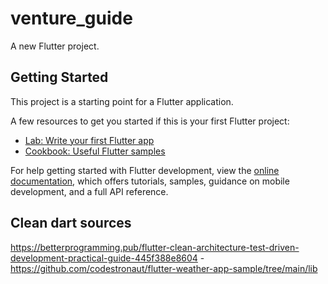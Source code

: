 # venture_guide

A new Flutter project.

## Getting Started

This project is a starting point for a Flutter application.

A few resources to get you started if this is your first Flutter project:

- [Lab: Write your first Flutter app](https://docs.flutter.dev/get-started/codelab)
- [Cookbook: Useful Flutter samples](https://docs.flutter.dev/cookbook)

For help getting started with Flutter development, view the
[online documentation](https://docs.flutter.dev/), which offers tutorials,
samples, guidance on mobile development, and a full API reference.




## Clean dart sources
https://betterprogramming.pub/flutter-clean-architecture-test-driven-development-practical-guide-445f388e8604
    - https://github.com/codestronaut/flutter-weather-app-sample/tree/main/lib